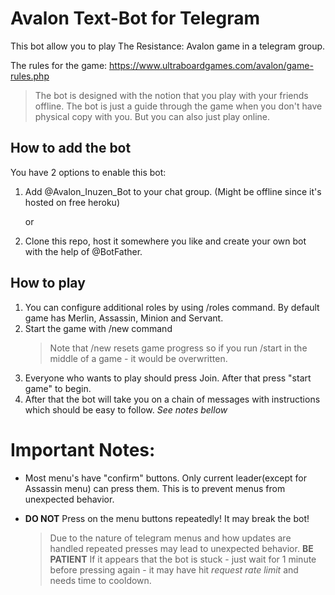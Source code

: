 # Avalon Text-Bot for Telegram

This bot allow you to play The Resistance: Avalon game in a telegram group.

The rules for the game: https://www.ultraboardgames.com/avalon/game-rules.php

> The bot is designed with the notion that you play with your friends offline. The bot is just a guide through the game when you don't have physical copy with you. But you can also just play online.

## How to add the bot

You have 2 options to enable this bot:

1. Add @Avalon_Inuzen_Bot to your chat group. (Might be offline since it's hosted on free heroku)

   or
   
2. Clone this repo, host it somewhere you like and create your own bot with the help of @BotFather.

## How to play

1. You can configure additional roles by using /roles command. By default game has Merlin, Assassin, Minion and Servant.
2. Start the game with /new command
    > Note that /new resets game progress so if you run /start in the middle of a game - it would be overwritten.
3. Everyone who wants to play should press Join. After that press "start game" to begin.
4. After that the bot will take you on a chain of messages with instructions which should be easy to follow. _See notes bellow_

# Important Notes:

-   Most menu's have "confirm" buttons. Only current leader(except for Assassin menu) can press them. This is to prevent menus from unexpected behavior.

-   **DO NOT** Press on the menu buttons repeatedly! It may break the bot!
    > Due to the nature of telegram menus and how updates are handled repeated presses may lead to unexpected behavior. **BE PATIENT**
    > If it appears that the bot is stuck - just wait for 1 minute before pressing again - it may have hit _request rate limit_ and needs time to cooldown.

